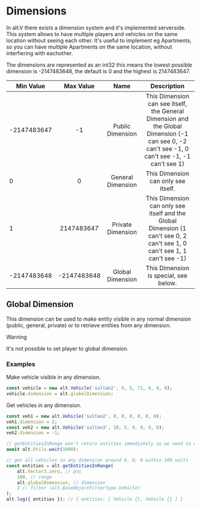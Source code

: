 # Dimensions

In alt:V there exists a dimension system and it's implemented serverside. This system allows to have multiple players and vehicles on the same location without seeing each other. It's useful to implement eg Apartments, so you can have multiple Apartments on the same location, without interfiering with eachother.

The dimensions are represented as an int32 this means the lowest possible dimension is -2147483648, the default is 0 and the highest is 2147483647.

| Min Value   |              Max Value             |         Name           |   Description |
| ------ | :-------------------------------: | :-------------------------------: | :-------------------------------------------------------: |
| -2147483647   |   -1          |   Public Dimension    | This Dimension can see itself, the General Dimension and the Global Dimension (-1 can see 0, -2 can't see -1, 0 can't see -1, -1 can't see 1) |
|   0           |   0           |  General Dimension    | This Dimension can only see itself. |
|   1           |   2147483647  |   Private Dimension   | This Dimension can only see itself and the Global Dimension (1 can't see 0, 2 can't see 1, 0 can't see 1, 1 can't see -1)
|   -2147483648 |   -2147483648 |   Global Dimension    | This Dimension is special, see below. |

## Global Dimension

This dimension can be used to make entity visible in any normal dimension (public, general, private) or to retrieve entities from any dimension.

> [!WARNING]
> It's not possible to set player to global dimension.

### Examples

Make vehicle visible in any dimension.

```js
const vehicle = new alt.Vehicle('sultan2', 0, 5, 71, 0, 0, 0);
vehicle.dimension = alt.globalDimension;
```

Get vehicles in any dimension.

```js
const veh1 = new alt.Vehicle('sultan2', 0, 0, 0, 0, 0, 0);
veh1.dimension = 2;
const veh2 = new alt.Vehicle('sultan3', 10, 5, 0, 0, 0, 0);
veh2.dimension = -1;

// getEntitiesInRange won't return entities immediately so we need to wait some time
await alt.Utils.wait(1000);

// get all vehicles in any dimension around 0, 0, 0 within 100 units
const entities = alt.getEntitiesInRange(
    alt.Vector3.zero, // pos
    100, // range
    alt.globalDimension, // dimension
    2 // filter (alt.BaseObjectFilterType.Vehicle)
);
alt.log({ entities }); // { entities: [ Vehicle {}, Vehicle {} ] }
```
